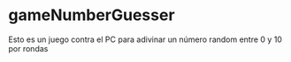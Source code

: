 # gameNumberGuesser

Esto es un juego contra el PC para adivinar un número random entre 0 y 10 por rondas
